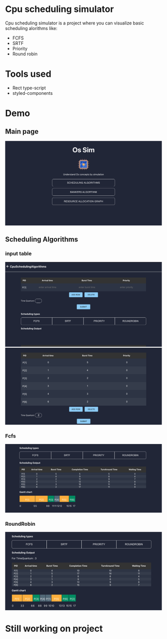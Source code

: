 # Cpu scheduling simulator

Cpu scheduling simulator is a project where you can visualize basic scheduling alorithms like:

- FCFS
- SRTF
- Priority
- Round robin


# Tools used
- Rect type-script
- styled-components

# Demo
## Main page
![Alt text](./Output/startPage.png)

## Scheduling Algorithms
### input table 
![Alt text](./Output/input1.png)
![Alt text](./Output/Input.png)
### Fcfs
![Alt text](./Output/Fcfs.png)
### RoundRobin
![Alt text](./Output/roundrobin.png)



# Still working on project
